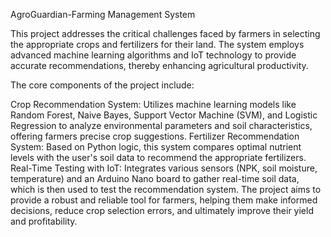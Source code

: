 AgroGuardian-Farming Management System

This project addresses the critical challenges faced by farmers in selecting the appropriate crops and fertilizers for their land. The system employs advanced machine learning algorithms and IoT technology to provide accurate recommendations, thereby enhancing agricultural productivity.

The core components of the project include:

Crop Recommendation System: Utilizes machine learning models like Random Forest, Naive Bayes, Support Vector Machine (SVM), and Logistic Regression to analyze environmental parameters and soil characteristics, offering farmers precise crop suggestions.
Fertilizer Recommendation System: Based on Python logic, this system compares optimal nutrient levels with the user's soil data to recommend the appropriate fertilizers.
Real-Time Testing with IoT: Integrates various sensors (NPK, soil moisture, temperature) and an Arduino Nano board to gather real-time soil data, which is then used to test the recommendation system.
The project aims to provide a robust and reliable tool for farmers, helping them make informed decisions, reduce crop selection errors, and ultimately improve their yield and profitability.
